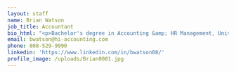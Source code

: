 ```yaml
---
layout: staff
name: Brian Watson
job_title: Accountant
bio_html: "<p>Bachelor's degree in Accounting &amp; HR Management, University of Hawaii, Mano, Shidler School of Business</p>"
email: bwatson@hi-accounting.com
phone: 808-529-9990
linkedin: 'https://www.linkedin.com/in/bwatson08/'
profile_image: /uploads/Brian0001.jpg
---
```



